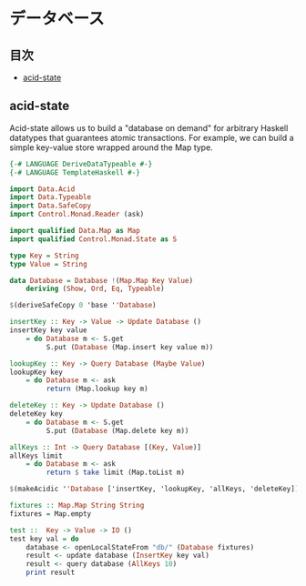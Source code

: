 # <a name="databases">データベース</a>

## 目次

* [acid-state](#acid-state)

## <a name="acid-state">acid-state</a>

Acid-state allows us to build a "database on demand" for arbitrary Haskell datatypes that guarantees atomic
transactions. For example, we can build a simple key-value store wrapped around the Map type.

```haskell
{-# LANGUAGE DeriveDataTypeable #-}
{-# LANGUAGE TemplateHaskell #-}

import Data.Acid
import Data.Typeable
import Data.SafeCopy
import Control.Monad.Reader (ask)

import qualified Data.Map as Map
import qualified Control.Monad.State as S

type Key = String
type Value = String

data Database = Database !(Map.Map Key Value)
    deriving (Show, Ord, Eq, Typeable)

$(deriveSafeCopy 0 'base ''Database)

insertKey :: Key -> Value -> Update Database ()
insertKey key value
    = do Database m <- S.get
         S.put (Database (Map.insert key value m))

lookupKey :: Key -> Query Database (Maybe Value)
lookupKey key
    = do Database m <- ask
         return (Map.lookup key m)

deleteKey :: Key -> Update Database ()
deleteKey key
    = do Database m <- S.get
         S.put (Database (Map.delete key m))

allKeys :: Int -> Query Database [(Key, Value)]
allKeys limit
    = do Database m <- ask
         return $ take limit (Map.toList m)

$(makeAcidic ''Database ['insertKey, 'lookupKey, 'allKeys, 'deleteKey])

fixtures :: Map.Map String String
fixtures = Map.empty

test ::  Key -> Value -> IO ()
test key val = do
    database <- openLocalStateFrom "db/" (Database fixtures)
    result <- update database (InsertKey key val)
    result <- query database (AllKeys 10)
    print result
```
